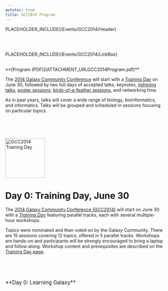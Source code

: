 ```yaml
---
autotoc: true
title: GCC2014 Program
---
```

PLACEHOLDER_INCLUDE(/Events/GCC2014/Header)

<br /><br />




PLACEHOLDER_INCLUDE(/Events/GCC2014/LinkBox)
<div class='right'><br />
<div class='right'>**[Program (PDF)](ATTACHMENT_URLGCC2014Program.pdf)** &nbsp; </div>
</div>

The [2014 Galaxy Community Conference](../) will start with a [Training Day](../TrainingDay) on June 30, followed by two full days of accepted talks, keynotes, [lightning talks](../Lightning), [poster sessions](/Events/GCC2014/Abstracts#poster-abstracts), [birds-of-a-feather sessions](/src/events/GCC2014/BoFs/index.md), and networking time.

As in past years, talks will cover a wide range of biology, bioinformatics, and informatics.  Talks will be grouped and scheduled in sessions focusing on particular topics.

<br /><br />

<div class='left'><br /><a href='/Events/GCC2014/TrainingDay'><img src='/Images/Logos/GCC2014TDLogoSmall.png' alt='GCC2014 Training Day' width="125" /></a></div>

# Day 0: Training Day, June 30

The [2014 Galaxy Community Conference (GCC2014)](/Events/GCC2014) will start on June 30 with a *[Training Day](/src/Events/GCC2014/TrainingDay/index.md)* featuring parallel tracks, each with several multiple-hour workshops.

Topics were nominated and then voted on by the Galaxy Community.  There are 15 sessions covering 12 topics, offered in 5 parallel tracks.  Workshops are hands-on and participants will be strongly encouraged to bring a laptop and follow along.  Workshop content and prerequisites are described on the [Training Day page](/src/Events/GCC2014/TrainingDay/index.md).

<br /><br />

<div class='center'><br /><span style="font-size: larger;">**Day 0: Learning Galaxy**</span><br /></div>

